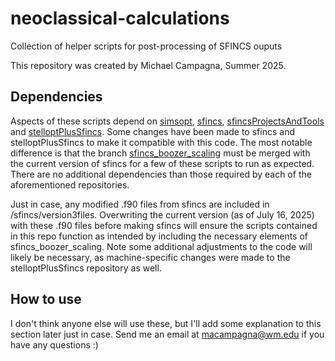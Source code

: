 # neoclassical-calculations
Collection of helper scripts for post-processing of SFINCS ouputs

This repository was created by Michael Campagna, Summer 2025. 

## Dependencies
Aspects of these scripts depend on [simsopt](https://github.com/hiddenSymmetries/simsopt), [sfincs](https://github.com/landreman/sfincs), [sfincsProjectsAndTools](https://github.com/landreman/sfincsProjectsAndTools.git) and [stelloptPlusSfincs](https://github.com/leebr48/stelloptPlusSfincs). Some changes have been made to sfincs and stelloptPlusSfincs to make it compatible with this code. The most notable difference is that the branch [sfincs_boozer_scaling](https://github.com/landreman/sfincs/tree/sfincs_boozer_scaling) must be merged with the current version of sfincs for a few of these scripts to run as expected. There are no additional dependencies than those required by each of the aforementioned repositories.  

Just in case, any modified .f90 files from sfincs are included in /sfincs/version3files. Overwriting the current version (as of July 16, 2025) with these .f90 files before making sfincs will ensure the scripts contained in this repo function as intended by including the necessary elements of sfincs_boozer_scaling. Note some additional adjustments to the code will likely be necessary, as machine-specific changes were made to the stelloptPlusSfincs repository as well.

## How to use

I don't think anyone else will use these, but I'll add some explanation to this section later just in case. Send me an email at macampagna@wm.edu if you have any questions :)
